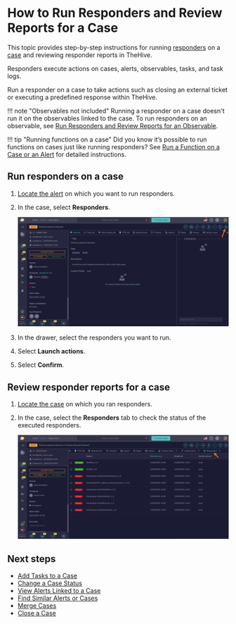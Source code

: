 # How to Run Responders and Review Reports for a Case

This topic provides step-by-step instructions for running [responders](../../../administration/cortex/about-cortex.md) on a [case](about-cases.md) and reviewing responder reports in TheHive.

Responders execute actions on cases, alerts, observables, tasks, and task logs.

Run a responder on a case to take actions such as closing an external ticket or executing a predefined response within TheHive.

!!! note "Observables not included"
    Running a responder on a case doesn't run it on the observables linked to the case. To run responders on an observable, see [Run Responders and Review Reports for an Observable](./observables/run-responders-on-an-observable.md).

!!! tip "Running functions on a case"
    <!-- md:version 5.4 --> Did you know it’s possible to run functions on cases just like running responders? See [Run a Function on a Case or an Alert](../../organization/configure-organization/manage-functions/run-a-function-case-alert.md) for detailed instructions.

## Run responders on a case

1. [Locate the alert](./search-for-cases/find-a-case.md) on which you want to run responders.

2. In the case, select **Responders**.

    ![Responders button](../../../images/user-guides/organization/configure-organization/manage-functions/responders-button.png)

3. In the drawer, select the responders you want to run.

4. Select **Launch actions**.

5. Select **Confirm**.

## Review responder reports for a case

1. [Locate the case](./search-for-cases/find-a-case.md) on which you ran responders.

2. In the case, select the **Responders** tab to check the status of the executed responders.

    ![Responders tab](../../../images/user-guides/analyst-corner/cases/responders-tab-case.png)

<h2>Next steps</h2>

* [Add Tasks to a Case](add-tasks-to-a-case.md)
* [Change a Case Status](change-status-case.md)
* [View Alerts Linked to a Case](view-alerts-linked-to-a-case.md)
* [Find Similar Alerts or Cases](find-similar-alerts-cases.md)
* [Merge Cases](merge-cases.md)
* [Close a Case](close-a-case.md)
